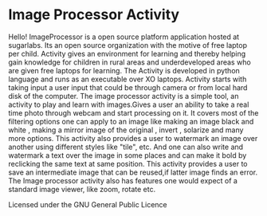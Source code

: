 Image Processor Activity
========================
Hello! ImageProcessor is a open source platform application hosted at sugarlabs. Its an open source organization with the 
motive of free laptop per child. Activity gives an environment for learning and thereby helping gain knowledge for children 
in rural areas and underdeveloped areas who are given free laptops for learning. 
The Activity is developed in python language and runs as an executable over XO laptops. Activity starts with taking input a user 
input that could be through camera or from local hard disk of the computer. The image processor activity is a simple tool, 
an activity to play and learn with images.Gives a user an ability to take a real time photo through webcam and start processing 
on it. It covers most of the filtering options one can apply to an image like making an image black and white , making a mirror 
image of the original , invert , solarize and many more options. This activity also provides a user to watermark an image over 
another using different styles like "tile", etc. And one can also write and watermark a text over the image in some places and 
can make it bold by reclicking the same text at same position. This activity provides a user to save an intermediate image that 
can be reused,if latter image finds an error. The Image processor activity also has features one would expect of a standard 
image viewer, like zoom, rotate etc.

Licensed under the GNU General Public Licence
